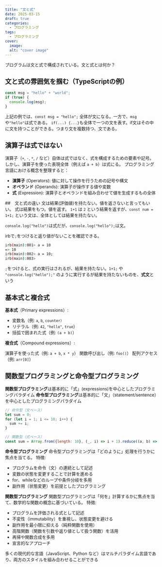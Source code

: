 ```yaml
---
title: "文と式"
date: 2025-03-15
draft: true
categories:
  - プログラミング
tags:
  - プログラミング
cover:
  image:
  alt: "cover image"
---
```


プログラムは文と式で構成されている。文と式とは何か？

## 文と式の雰囲気を掴む（TypeScriptの例）
```ts
const msg = "hello" + "world";
if (true) {
  console.log(msg);
}

```
上記の例では、`const msg = "hello";` 全体が文になる。一方で、`msg`や`"hello"`は式である。
`if(...) {...}`も全体で一つの文を表す。if文はその中に文を持つことができる。つまり文を複数持つ、文である。

## 演算子は式ではない
演算子（`+`, `-`, `*`, `/` など）自体は式ではなく、式を構成するための要素や記号。しかし、演算子を使った表現全体（例えば `a + b`）は式にる。
プログラミング言語における概念を整理すると：
- **演算子** (Operators): 値に対して操作を行うための記号や構文
- **オペランド** (Operands): 演算子が操作する値や変数
- **式** (Expression): 演算子とオペランドを組み合わせて値を生成するもの全体

##　文と式の違い
文は結果(評価値)を持たない。値を返さないと言ってもいい。
式は結果をもつ。値を返す。
`1+1` は `2` という結果を返すが、`const num = 1+1;` という文は、全体としては結果を持たない。

`console.log("hello")`は式だが、`console.log("hello");`は文。

irbで`;`をつけると返り値がないことを確認できる。
```sh
irb(main):001> a = 10
=> 10
irb(main):002> a = 10;
irb(main):003>
```

`;`をつけると、式の実行はされるが、結果を持たない。`1+1;` や `"console.log("hello");"` のように実行するが結果を持たないものを、**式文**という


## 基本式と複合式

**基本式**（Primary expressions）:
- 変数名（例: `a`, `b`, `counter）`
- リテラル（例: `42`, `"hello"`, `true`）
- 括弧で囲まれた式（例: `(a + b)`）


**複合式**（Compound expressions）:

演算子を使った式（例: `a + b`, `x * y`）
関数呼び出し（例: `foo()`）
配列アクセス（例: `arr[0]`）


## 関数型プログラミングと命令型プログラミング

**関数型プログラミング**は基本的に「式」(expressions)を中心としたプログラミングパラダイム
**命令型プログラミング**は基本的に「文」（statement/sentence）を中心としたプログラミングパラダイム
```js
// 命令型（文ベース）
let sum = 0;
for (let i = 1; i <= 10; i++) {
  sum += i;
}

// 関数型（式ベース）
const sum = Array.from({length: 10}, (_, i) => i + 1).reduce((a, b) => a + b, 0);
```

**命令型プログラミング**
命令型プログラミングは「どのように」処理を行うかに焦点を当てる。
特徴:
- プログラムを命令（文）の連続として記述
- 変数の状態を変更することで計算を進める
- for、whileなどのループや条件分岐を多用
- 副作用（状態変更）を前提としたプログラミング

**関数型プログラミング**
関数型プログラミングは「何を」計算するかに焦点を当て、数学的な関数の概念に基づいている。
特徴:
- プログラムを評価される式として記述
- 不変性（immutability）を重視し、状態変更を避ける
- 副作用を最小限に抑える（純粋関数を使用）
- 高階関数（関数を引数や返り値として扱う関数）を活用
- 再帰や関数合成を多用
- 宣言的なアプローチ

多くの現代的な言語（JavaScript、Python など）はマルチパラダイム言語であり、両方のスタイルを組み合わせることができる
